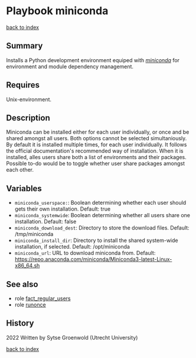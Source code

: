 # Playbook miniconda
[back to index](../index.md#Playbooks)

## Summary
Installs a Python development environment equiped with *[miniconda](https://docs.conda.io/en/latest/miniconda.html)* for environment and module dependency management.

## Requires
Unix-environment.

## Description
Miniconda can be installed either for each user individually, or once and be shared amongst all users. 
Both options cannot be selected simultaniously.
By default it is installed multiple times, for each user individually.
It follows the official documentation's recommended way of installation.
When it is installed, alles users share both a list of environments and their packages.
Possible to-do would be to toggle whether user share packages amongst each other.

## Variables
- `miniconda_userspace:`: Boolean determining whether each user should gets their own installation. Default: true
- `miniconda_systemwide`: Boolean determining whether all users share one installation. Default: false
- `miniconda_download_dest`: Directory to store the download files. Default: /tmp/miniconda
- `miniconda_install_dir`: Directory to install the shared system-wide installation, if selected. Default: /opt/miniconda
- `miniconda_url`: URL to download miniconda from. Default: https://repo.anaconda.com/miniconda/Miniconda3-latest-Linux-x86_64.sh

## See also
- role [fact_regular_users](../roles/fact_regular_users.md)
- role [runonce](../roles/runonce.md)

## History
2022 Written by Sytse Groenwold (Utrecht University)

[back to index](../index.md#Playbooks)
